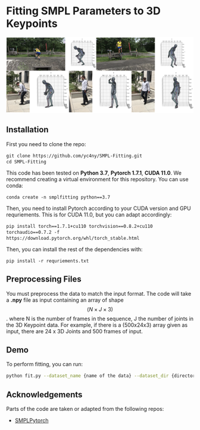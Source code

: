 # Fitting SMPL Parameters to 3D Keypoints

![teaser](assets/teaser.png)

## Installation
First you need to clone the repo:
```
git clone https://github.com/yc4ny/SMPL-Fitting.git
cd SMPL-Fitting
```
This code has been tested on **Python 3.7**, **Pytorch 1.7.1**, **CUDA 11.0**.
We recommend creating a virtual environment for this repository. You can use conda:
```
conda create -n smplfitting python==3.7
```

Then, you need to install Pytorch according to your CUDA version and GPU requriements. This is for CUDA 11.0, but you can adapt accordingly: 
```
pip install torch==1.7.1+cu110 torchvision==0.8.2+cu110 torchaudio==0.7.2 -f https://download.pytorch.org/whl/torch_stable.html
```

Then, you can install the rest of the dependencies with: 
```
pip install -r requriements.txt
```

## Preprocessing Files
You must preprocess the data to match the input format. 
The code will take a **.npy** file as input containing an array of shape $$(N \times J \times 3)$$. where N is the number of frames in the sequence, J the number of joints in the 3D Keypoint data. For example, if there is a (500x24x3) array given as input, there are 24 x 3D Joints and 500 frames of input.  

## Demo
To perform fitting, you can run:
```bash
python fit.py --dataset_name {name of the data} --dataset_dir {directory of the preprocessed .npy files}
```



## Acknowledgements
Parts of the code are taken or adapted from the following repos:
- [SMPLPytorch](https://github.com/gulvarol/smplpytorch)